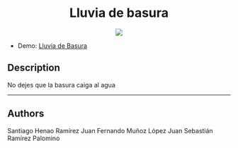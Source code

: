 <h1 align="center"> Lluvia de basura </h1>

<p align="center">
<img src="https://github.com/user-attachments/assets/f20bd50d-8bac-4002-a77e-6f1e56c56fda">
</p>

* Demo: [Lluvia de Basura](https://juanferm0410.github.io/LluviaDBasura/)

## Description

No dejes que la basura caiga al agua
***

## Authors
Santiago Henao Ramírez
Juan Fernando Muñoz López
Juan Sebastián Ramírez Palomino

